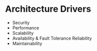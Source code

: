 # Architecture Drivers

- Security
- Performance
- Scalability
- Availability & Fault Tolerance Reliability
- Maintainability